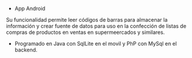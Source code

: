 * App Android

Su funcionalidad permite leer códigos de barras para almacenar la información y crear fuente de datos para uso en la confección de listas de compras de productos en ventas en supermeercados y similares.
  
- Programado en Java con SqlLite en el movil y PhP con MySql en el backend.
